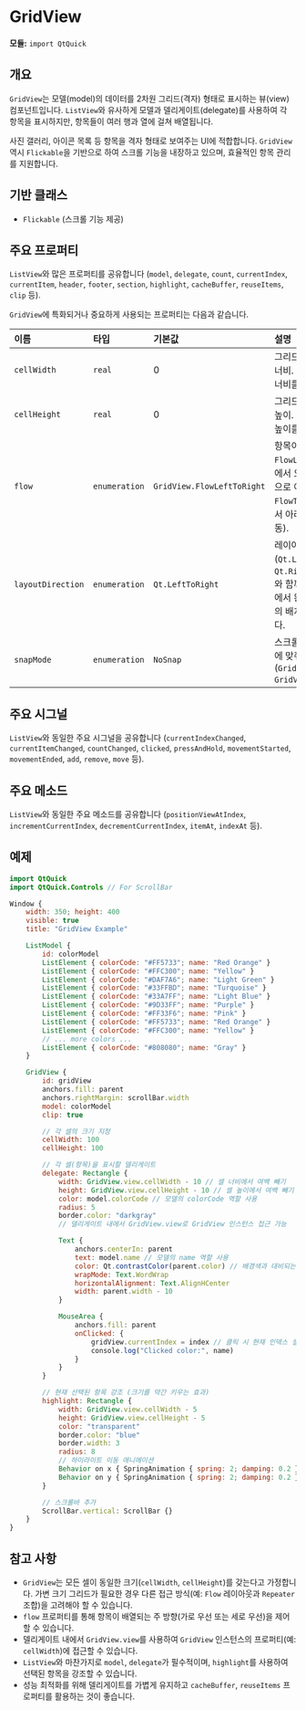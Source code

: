 # GridView

**모듈:** `import QtQuick`

## 개요

`GridView`는 모델(model)의 데이터를 2차원 그리드(격자) 형태로 표시하는 뷰(view) 컴포넌트입니다. `ListView`와 유사하게 모델과 델리게이트(delegate)를 사용하여 각 항목을 표시하지만, 항목들이 여러 행과 열에 걸쳐 배열됩니다.

사진 갤러리, 아이콘 목록 등 항목을 격자 형태로 보여주는 UI에 적합합니다. `GridView` 역시 `Flickable`을 기반으로 하여 스크롤 기능을 내장하고 있으며, 효율적인 항목 관리를 지원합니다.

## 기반 클래스

*   `Flickable` (스크롤 기능 제공)

## 주요 프로퍼티

`ListView`와 많은 프로퍼티를 공유합니다 (`model`, `delegate`, `count`, `currentIndex`, `currentItem`, `header`, `footer`, `section`, `highlight`, `cacheBuffer`, `reuseItems`, `clip` 등).

`GridView`에 특화되거나 중요하게 사용되는 프로퍼티는 다음과 같습니다.

| 이름                | 타입            | 기본값          | 설명                                                                                                                                 |
| :------------------ | :-------------- | :-------------- | :----------------------------------------------------------------------------------------------------------------------------------- |
| `cellWidth`         | `real`          | 0               | 그리드의 각 셀(cell)의 너비. 모든 셀은 동일한 너비를 가집니다.                                                                              |
| `cellHeight`        | `real`          | 0               | 그리드의 각 셀(cell)의 높이. 모든 셀은 동일한 높이를 가집니다.                                                                              |
| `flow`              | `enumeration`   | `GridView.FlowLeftToRight` | 항목이 배열되는 방향. `FlowLeftToRight` (왼쪽에서 오른쪽으로, 다음 행으로 이동), `FlowTopToBottom` (위에서 아래로, 다음 열로 이동).             |
| `layoutDirection`   | `enumeration`   | `Qt.LeftToRight`| 레이아웃 방향 (`Qt.LeftToRight` 또는 `Qt.RightToLeft`). `flow`와 함께 사용되어 오른쪽에서 왼쪽으로 채우는 등의 배치를 가능하게 합니다.           |
| `snapMode`          | `enumeration`   | `NoSnap`        | 스크롤이 멈출 때 셀 경계에 맞춰지는 방식 (`GridView.NoSnap`, `GridView.SnapToCell`).                                                         |

## 주요 시그널

`ListView`와 동일한 주요 시그널을 공유합니다 (`currentIndexChanged`, `currentItemChanged`, `countChanged`, `clicked`, `pressAndHold`, `movementStarted`, `movementEnded`, `add`, `remove`, `move` 등).

## 주요 메소드

`ListView`와 동일한 주요 메소드를 공유합니다 (`positionViewAtIndex`, `incrementCurrentIndex`, `decrementCurrentIndex`, `itemAt`, `indexAt` 등).

## 예제

```qml
import QtQuick
import QtQuick.Controls // For ScrollBar

Window {
    width: 350; height: 400
    visible: true
    title: "GridView Example"

    ListModel {
        id: colorModel
        ListElement { colorCode: "#FF5733"; name: "Red Orange" }
        ListElement { colorCode: "#FFC300"; name: "Yellow" }
        ListElement { colorCode: "#DAF7A6"; name: "Light Green" }
        ListElement { colorCode: "#33FFBD"; name: "Turquoise" }
        ListElement { colorCode: "#33A7FF"; name: "Light Blue" }
        ListElement { colorCode: "#9D33FF"; name: "Purple" }
        ListElement { colorCode: "#FF33F6"; name: "Pink" }
        ListElement { colorCode: "#FF5733"; name: "Red Orange" }
        ListElement { colorCode: "#FFC300"; name: "Yellow" }
        // ... more colors ...
        ListElement { colorCode: "#808080"; name: "Gray" }
    }

    GridView {
        id: gridView
        anchors.fill: parent
        anchors.rightMargin: scrollBar.width
        model: colorModel
        clip: true

        // 각 셀의 크기 지정
        cellWidth: 100
        cellHeight: 100

        // 각 셀(항목)을 표시할 델리게이트
        delegate: Rectangle {
            width: GridView.view.cellWidth - 10 // 셀 너비에서 여백 빼기
            height: GridView.view.cellHeight - 10 // 셀 높이에서 여백 빼기
            color: model.colorCode // 모델의 colorCode 역할 사용
            radius: 5
            border.color: "darkgray"
            // 델리게이트 내에서 GridView.view로 GridView 인스턴스 접근 가능

            Text {
                anchors.centerIn: parent
                text: model.name // 모델의 name 역할 사용
                color: Qt.contrastColor(parent.color) // 배경색과 대비되는 글자색
                wrapMode: Text.WordWrap
                horizontalAlignment: Text.AlignHCenter
                width: parent.width - 10
            }

            MouseArea {
                anchors.fill: parent
                onClicked: {
                    gridView.currentIndex = index // 클릭 시 현재 인덱스 설정
                    console.log("Clicked color:", name)
                }
            }
        }

        // 현재 선택된 항목 강조 (크기를 약간 키우는 효과)
        highlight: Rectangle {
            width: GridView.view.cellWidth - 5
            height: GridView.view.cellHeight - 5
            color: "transparent"
            border.color: "blue"
            border.width: 3
            radius: 8
            // 하이라이트 이동 애니메이션
            Behavior on x { SpringAnimation { spring: 2; damping: 0.2 } }
            Behavior on y { SpringAnimation { spring: 2; damping: 0.2 } }
        }

        // 스크롤바 추가
        ScrollBar.vertical: ScrollBar {}
    }
}
```

## 참고 사항

*   `GridView`는 모든 셀이 동일한 크기(`cellWidth`, `cellHeight`)를 갖는다고 가정합니다. 가변 크기 그리드가 필요한 경우 다른 접근 방식(예: `Flow` 레이아웃과 `Repeater` 조합)을 고려해야 할 수 있습니다.
*   `flow` 프로퍼티를 통해 항목이 배열되는 주 방향(가로 우선 또는 세로 우선)을 제어할 수 있습니다.
*   델리게이트 내에서 `GridView.view`를 사용하여 `GridView` 인스턴스의 프로퍼티(예: `cellWidth`)에 접근할 수 있습니다.
*   `ListView`와 마찬가지로 `model`, `delegate`가 필수적이며, `highlight`를 사용하여 선택된 항목을 강조할 수 있습니다.
*   성능 최적화를 위해 델리게이트를 가볍게 유지하고 `cacheBuffer`, `reuseItems` 프로퍼티를 활용하는 것이 좋습니다. 